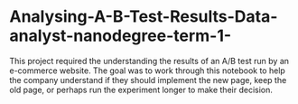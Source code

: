 # Analysing-A-B-Test-Results-Data-analyst-nanodegree-term-1-
This project required the understanding the results of an A/B test run by an e-commerce website. The goal was to work through this notebook to help the company understand if they should implement the new page, keep the old page, or perhaps run the experiment longer to make their decision.
